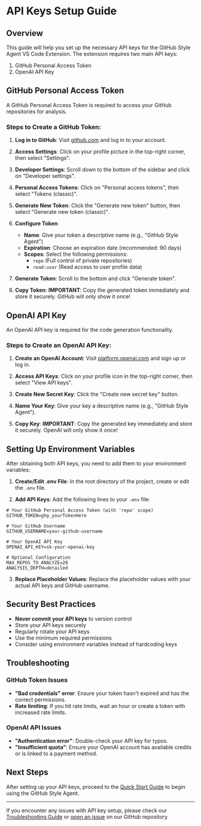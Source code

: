 # API Keys Setup Guide

## Overview

This guide will help you set up the necessary API keys for the GitHub Style Agent VS Code Extension. The extension requires two main API keys:

1. GitHub Personal Access Token
2. OpenAI API Key

## GitHub Personal Access Token

A GitHub Personal Access Token is required to access your GitHub repositories for analysis.

### Steps to Create a GitHub Token:

1. **Log in to GitHub**: Visit [github.com](https://github.com) and log in to your account.

2. **Access Settings**: Click on your profile picture in the top-right corner, then select "Settings".

3. **Developer Settings**: Scroll down to the bottom of the sidebar and click on "Developer settings".

4. **Personal Access Tokens**: Click on "Personal access tokens", then select "Tokens (classic)".

5. **Generate New Token**: Click the "Generate new token" button, then select "Generate new token (classic)".

6. **Configure Token**:
   - **Name**: Give your token a descriptive name (e.g., "GitHub Style Agent")
   - **Expiration**: Choose an expiration date (recommended: 90 days)
   - **Scopes**: Select the following permissions:
     - `repo` (Full control of private repositories)
     - `read:user` (Read access to user profile data)

7. **Generate Token**: Scroll to the bottom and click "Generate token".

8. **Copy Token**: **IMPORTANT**: Copy the generated token immediately and store it securely. GitHub will only show it once!

## OpenAI API Key

An OpenAI API key is required for the code generation functionality.

### Steps to Create an OpenAI API Key:

1. **Create an OpenAI Account**: Visit [platform.openai.com](https://platform.openai.com) and sign up or log in.

2. **Access API Keys**: Click on your profile icon in the top-right corner, then select "View API keys".

3. **Create New Secret Key**: Click the "Create new secret key" button.

4. **Name Your Key**: Give your key a descriptive name (e.g., "GitHub Style Agent").

5. **Copy Key**: **IMPORTANT**: Copy the generated key immediately and store it securely. OpenAI will only show it once!

## Setting Up Environment Variables

After obtaining both API keys, you need to add them to your environment variables:

1. **Create/Edit .env File**: In the root directory of the project, create or edit the `.env` file.

2. **Add API Keys**: Add the following lines to your `.env` file:

```env
# Your GitHub Personal Access Token (with 'repo' scope)
GITHUB_TOKEN=ghp_yourTokenHere

# Your GitHub Username
GITHUB_USERNAME=your-github-username

# Your OpenAI API Key
OPENAI_API_KEY=sk-your-openai-key

# Optional Configuration
MAX_REPOS_TO_ANALYZE=20
ANALYSIS_DEPTH=detailed
```

3. **Replace Placeholder Values**: Replace the placeholder values with your actual API keys and GitHub username.

## Security Best Practices

- **Never commit your API keys** to version control
- Store your API keys securely
- Regularly rotate your API keys
- Use the minimum required permissions
- Consider using environment variables instead of hardcoding keys

## Troubleshooting

### GitHub Token Issues

- **"Bad credentials" error**: Ensure your token hasn't expired and has the correct permissions.
- **Rate limiting**: If you hit rate limits, wait an hour or create a token with increased rate limits.

### OpenAI API Issues

- **"Authentication error"**: Double-check your API key for typos.
- **"Insufficient quota"**: Ensure your OpenAI account has available credits or is linked to a payment method.

## Next Steps

After setting up your API keys, proceed to the [Quick Start Guide](./quick-start.md) to begin using the GitHub Style Agent.

---

If you encounter any issues with API key setup, please check our [Troubleshooting Guide](./troubleshooting.md) or [open an issue](https://github.com/atef-ataya/github-style-vscode-extension/issues/new/choose) on our GitHub repository.